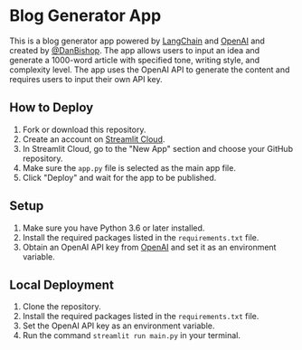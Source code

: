 # Blog Generator App

This is a blog generator app powered by [LangChain](https://langchain.com/) and [OpenAI](https://openai.com) and created by [@DanBishop](https://www.linkedin.com/in/daniel-bishop-0900971a3/). The app allows users to input an idea and generate a 1000-word article with specified tone, writing style, and complexity level. The app uses the OpenAI API to generate the content and requires users to input their own API key.

## How to Deploy

1. Fork or download this repository.
2. Create an account on [Streamlit Cloud](https://streamlit.io/cloud).
3. In Streamlit Cloud, go to the "New App" section and choose your GitHub repository.
4. Make sure the `app.py` file is selected as the main app file.
5. Click "Deploy" and wait for the app to be published.

## Setup

1. Make sure you have Python 3.6 or later installed.
2. Install the required packages listed in the `requirements.txt` file.
3. Obtain an OpenAI API key from [OpenAI](https://beta.openai.com/signup/) and set it as an environment variable.

## Local Deployment

1. Clone the repository.
2. Install the required packages listed in the `requirements.txt` file.
3. Set the OpenAI API key as an environment variable.
4. Run the command `streamlit run main.py` in your terminal.
